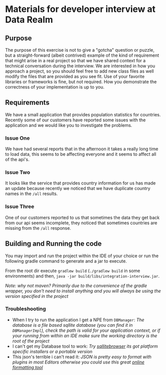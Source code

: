 # Materials for developer interview at Data Realm

## Purpose
The purpose of this exercise is not to give a "gotcha" question or puzzle, but a straight-forward (albeit contrived)
example of the kind of requirement that might arise in a real project so that we have shared context for a technical 
conversation during the interview. We are interested in how you approach a project, so you should feel free to add new 
class files as well modify the files that are provided as you see fit. Use of your favorite libraries or frameworks is
fine, but not required. How you demonstrate the correctness of your implementation is up to you.

## Requirements
We have a small application that provides population statistics for countries. Recently some of our customers
have reported some issues with the application and we would like you to investigate the problems.

### Issue One

We have had several reports that in the afternoon it takes a really long time to load data, this seems
to be affecting everyone and it seems to affect all of the api's. 

### Issue Two

It looks like the service that provides country information for us has made an update because recently
we noticed that we have duplicate country names in the `/all` results.

### Issue Three

One of our customers reported to us that sometimes the data they get back from our api seems incomplete, they noticed
that sometimes countries are missing from the `/all` response.

## Building and Running the code

You may import and run the project within the IDE of your choice or run the following gradle command to generate and
a jar to execute.

From the root dir execute `gradlew build` (`./gradlew build` in some environments) and then, `java -jar
build/libs/integration-interview.jar`.

_Note: why not maven? Primarily due to the convenience of the gradle wrapper, you don't need to install anything and
you will always be using the version specified in the project_

### Troubleshooting

* When I try to run the application I get a NPE from `DBManager`: _The database is a file based sqllite database (you can find it in `DBManagerImpl`), check the path is 
valid for your application context, or if your running from within an IDE make sure the working directory is the root of the project_ 
* I can't get my Database tool to work: _Try [sqllitebrowser](http://sqlitebrowser.org/) its got platform specific installers or a portable version_
* This json's terrible i can't read it: _JSON is pretty easy to format with plugins in most Editors otherwise you could use this great [online formatting tool](https://jsonformatter.curiousconcept.com/)_ 